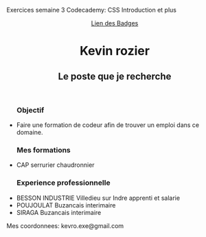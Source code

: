 Exercices semaine 3
Codecademy: CSS Introduction et plus
<html>

<head>
<link type="text/css" rel="style" href="stylesheet.css"/>
<title>Mon CV</title>
</head>
<body>

<header>
    <a href="https://www.codecademy.com/users/rozier/achievements">Lien des Badges</a>
    <h1>Kevin rozier</h1>
    <h2>Le poste que je recherche</h2> 
</header>

<main>
    <ul>
        <h3>Objectif</h3>
        <li>Faire une formation de codeur afin de trouver un emploi dans ce domaine.</li>
    </ul>
    <ul>
        <h3>Mes formations</h3>
        <li>CAP serrurier chaudronnier</li>
    </ul>
    <ul>
        <h3>Experience professionnelle</h3>
        <li>BESSON INDUSTRIE Villedieu sur Indre apprenti et salarie</li>
        <li>POUJOULAT Buzancais interimaire</li>
        <li>SIRAGA Buzancais interimaire</li>
    </ul>
</main>
    
<footer>
        <p>Mes coordonnees: kevro.exe@gmail.com</p>
</footer>

</body>

</html>

